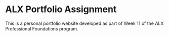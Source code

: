 # ALX Portfolio Assignment

This is a personal portfolio website developed as part of  Week 11 of the ALX Professional Foundations program.
